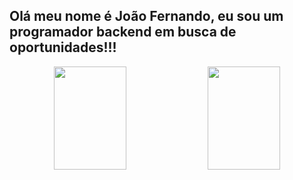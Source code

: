 ## Olá meu nome é João Fernando, eu sou um programador backend em busca de oportunidades!!!
<div align="center">
  <img height="165em" width="48%" src="https://github-readme-stats.vercel.app/api?username=Brodoloeinsc&show_icons=true&theme=material-palenight&include_all_commits=true&count_private=true"/>
  <img height="165em" width="48%" src="https://github-readme-stats.vercel.app/api/top-langs/?username=Brodoloeinsc&langs_count=8&theme=material-palenight&layout=compact"/>
</div>
